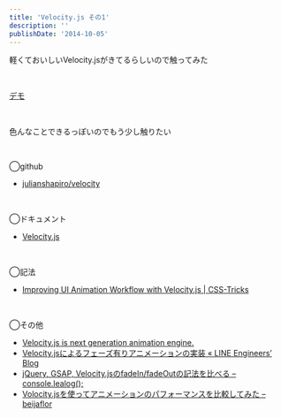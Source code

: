 ```yaml
---
title: 'Velocity.js その1'
description: ''
publishDate: '2014-10-05'
---
```


<p>軽くておいしいVelocity.jsがきてるらしいので触ってみた</p>
<p>&nbsp;</p>
<p><a href="https://archive.yuheijotaki.com/demo/velocity_1/">デモ</a></p>
<p>&nbsp;</p>
<p>色んなことできるっぽいのでもう少し触りたい</p>
<p>&nbsp;</p>
<p>◯github</p>
<ul>
<li><a href="https://github.com/julianshapiro/velocity">julianshapiro/velocity</a></li>
</ul>
<p>&nbsp;</p>
<p>◯ドキュメント</p>
<ul>
<li><a href="http://julian.com/research/velocity/">Velocity.js</a></li>
</ul>
<p>&nbsp;</p>
<p>◯記法</p>
<ul>
<li><a href="http://css-tricks.com/improving-ui-animation-workflow-velocity-js/">Improving UI Animation Workflow with Velocity.js | CSS-Tricks</a></li>
</ul>
<p>&nbsp;</p>
<p>◯その他</p>
<ul>
<li><a href="http://www.slideshare.net/yoheiminami/velocityjs">Velocity.js is next generation animation engine.</a></li>
<li><a href="http://developers.linecorp.com/blog/?p=3230">Velocity.jsによるフェーズ有りアニメーションの実装 « LINE Engineers’ Blog</a></li>
<li><a href="http://lealog.hateblo.jp/entry/2014/09/30/000357">jQuery, GSAP, Velocity.jsのfadeIn/fadeOutの記法を比べる – console.lealog();</a></li>
<li><a href="http://beijaflor.hatenablog.jp/entry/2014/06/18/090706">Volocity.jsを使ってアニメーションのパフォーマンスを比較してみた – beijaflor</a></li>
</ul>
